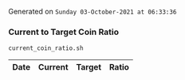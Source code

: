 Generated on `Sunday 03-October-2021 at 06:33:36`

### Current to Target Coin Ratio
`current_coin_ratio.sh`

Date|Current|Target|Ratio
---|---|---|---
